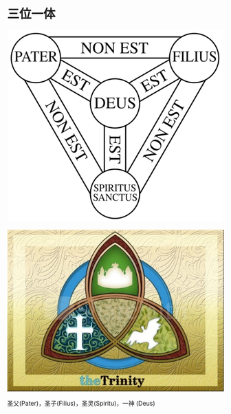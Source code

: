 # 三位一体

![pater-filius-spiritu](images/pater-filius-spiritu.png)

![the-thrinity](images/the-thrinity.jpg)

圣父(Pater)，圣子(Filius)，圣灵(Spiritu)，一神 (Deus)